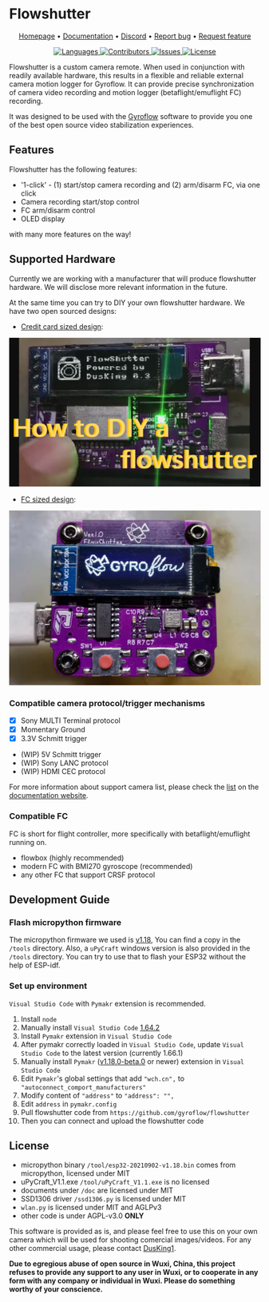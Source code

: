 # Flowshutter

<p align="center">
  <a href="https://gyroflow.xyz">Homepage</a> •
  <a href="https://docs.gyroflow.xyz/logging/flowshutter/flowshutter/">Documentation</a> •
  <a href="https://discord.gg/WfxZZXjpke">Discord</a> •
  <a href="https://github.com/gyroflow/flowshutter/issues">Report bug</a> •
  <a href="https://github.com/gyroflow/flowshutter/issues">Request feature</a>
</p>

<p align="center">
  <a href="https://github.com/gyroflow/flowshutter/languages/top">
    <img src="https://img.shields.io/github/languages/top/gyroflow/flowshutter" alt="Languages">
  </a>
  <a href="https://github.com/gyroflow/flowshutter/">
    <img src="https://img.shields.io/github/contributors/gyroflow/flowshutter?color=dark-green" alt="Contributors">
  </a>
  <a href="https://github.com/gyroflow/flowshutter/issues/">
    <img src="https://img.shields.io/github/issues/gyroflow/flowshutter" alt="Issues">
  </a>
  <a href="https://github.com/gyroflow/flowshutter/blob/master/LICENSE">
    <img src="https://img.shields.io/github/license/gyroflow/flowshutter" alt="License">
  </a>
</p>

Flowshutter is a custom camera remote. When used in conjunction with readily available hardware, this results in a flexible and reliable external camera motion logger for Gyroflow. It can provide precise synchronization of camera video recording and motion logger (betaflight/emuflight FC) recording. 

It was designed to be used with the [Gyroflow](https://github.com/gyroflow/gyroflow) software to provide you one of the best open source video stabilization experiences.


## Features

Flowshutter has the following features:

- '1-click' - (1) start/stop camera recording and (2) arm/disarm FC, via one click 
- Camera recording start/stop control
- FC arm/disarm control
- OLED display

with many more features on the way!

## Supported Hardware

Currently we are working with a manufacturer that will produce flowshutter hardware. We will disclose more relevant information in the future.

At the same time you can try to DIY your own flowshutter hardware. We have two open sourced designs:

- [Credit card sized design](https://oshwhub.com/AirFleet/xiang-ji-kong-zhi-ban):

[![build](images/flowshutter-credit-card-sized.png)](https://youtu.be/ELaQPYE9ncA)

- [FC sized design](https://oshwhub.com/AirFleet/xiang-ji-kong-zhi-ban_copy_copy): 

[![build](images/flowshutter-fc-sized.png)](https://youtu.be/ry7Ey54Z7s8)


### Compatible camera protocol/trigger mechanisms

- [x] Sony MULTI Terminal protocol
- [x] Momentary Ground
- [x] 3.3V Schmitt trigger
- (WIP) 5V Schmitt trigger
- (WIP) Sony LANC protocol
- (WIP) HDMI CEC protocol

For more information about support camera list, please check the [list](https://docs.gyroflow.xyz/logging/flowshutter/camera%20list/) on the [documentation website](https://docs.gyroflow.xyz/).

### Compatible FC

FC is short for flight controller, more specifically with betaflight/emuflight running on.

- flowbox (highly recommended)
- modern FC with BMI270 gyroscope (recommended)
- any other FC that support CRSF protocol

## Development Guide
### Flash micropython firmware

The micropython firmware we used is [v1.18](https://micropython.org/resources/firmware/esp32-20220117-v1.18.bin), You can find a copy in the `/tools` directory. Also, a `uPyCraft` windows version is also provided in the `/tools` directory. You can try to use that to flash your ESP32 without the help of ESP-idf.

### Set up environment

`Visual Studio Code` with `Pymakr` extension is recommended.

1. Install `node`
2. Manually install `Visual Studio Code` [1.64.2](https://code.visualstudio.com/updates/v1_64)
3. Install `Pymakr` extension in `Visual Studio Code`
4. After pymakr correctly loaded in `Visual Studio Code`, update `Visual Studio Code` to the latest version (currently 1.66.1)
5. Manually install `Pymakr` ([v1.18.0-beta.0](https://github.com/pycom/pymakr-vsc/releases/tag/v1.1.18-beta.0) or newer) extension in `Visual Studio Code`
6. Edit `Pymakr`'s global settings that add `"wch.cn",` to `"autoconnect_comport_manufacturers"`
7. Modify content of `"address"` to `"address": "",`
8. Edit `address` in `pymakr.config` 
9. Pull flowshutter code from `https://github.com/gyroflow/flowshutter`
10. Then you can connect and upload the flowshutter code


## License

- micropython binary  ``/tool/esp32-20210902-v1.18.bin`` comes from micropython, licensed under MIT
- uPyCraft_V1.1.exe ``/tool/uPyCraft_V1.1.exe`` is no licensed
- documents under ``/doc`` are licensed under MIT
- SSD1306 driver ``/ssd1306.py`` is licensed under MIT
- `wlan.py` is licensed under MIT and AGLPv3
- other code is under AGPL-v3.0 **ONLY**

This software is provided as is, and please feel free to use this on your own camera which will be used for shooting comercial images/videos. For any other commercial usage, please contact [DusKing1](1483569698@qq.com).

**Due to egregious abuse of open source in Wuxi, China, this project refuses to provide any support to any user in Wuxi, or to cooperate in any form with any company or individual in Wuxi. Please do something worthy of your conscience.**
